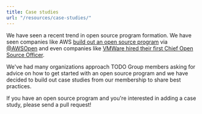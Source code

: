 ```yaml
---
title: Case studies
url: "/resources/case-studies/"
---
```


We have seen a recent trend in open source program formation. We have seen companies like AWS [build out an open source program](http://fortune.com/2016/12/01/amazon-open-source-guru/) via [@AWSOpen](https://twitter.com/AWSOpen) and even companies like [VMWare hired their first Chief Open Source Officer](https://thenewstack.io/makers-dirk-hohndel-vmware-role-open-source-commercial-software/).

We've had many organizations approach TODO Group members asking for advice on how to get started with an open source program and we have decided to build out case studies from our membership to share best practices.

If you have an open source program and you're interested in adding a case study, please send a pull request!

